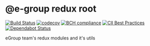 # @e-group redux root

[![Build Status](https://travis-ci.com/abrcdf1023/egroup-redux.svg?branch=master)](https://travis-ci.com/abrcdf1023/egroup-redux)
[![codecov](https://codecov.io/gh/abrcdf1023/egroup-redux/branch/master/graph/badge.svg)](https://codecov.io/gh/abrcdf1023/egroup-redux)
[![BCH compliance](https://bettercodehub.com/edge/badge/abrcdf1023/egroup-redux?branch=master)](https://bettercodehub.com/)
[![CII Best Practices](https://bestpractices.coreinfrastructure.org/projects/3057/badge)](https://bestpractices.coreinfrastructure.org/projects/3057)
[![Dependabot Status](https://api.dependabot.com/badges/status?host=github&repo=abrcdf1023/egroup-redux)](https://dependabot.com)

eGroup team's redux modules and it's utils
